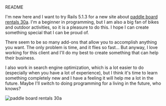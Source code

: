 README

I'm new here and I want to try Rails 5.1.3 for a new site about [paddle board rentals 30a](http://www.greenebikes.com). I'm a beginner in programming, but I am also a big fan of bikes and outdoor activities, so it is a pleasure to do this. I hope I can create something special that I can be proud of. 

There seem to be so many add-ons that allow you to accomplish anything you want. The only problem is time, and it flies so fast... But anyway, I love working for this client and I'll do my best to create something that can help their business.

I also work in search engine optimization, which is a lot easier to do (especially when you have a lot of experience), but I think it's time to learn something completely new and I have a feeling it will help me a lot in the future. Maybe I'll switch to doing programming for a living in the future, who knows?

![paddle board rentals 30a](https://s3-media3.fl.yelpcdn.com/bphoto/slHsaQ6jCw5yv7_wRnNpnQ/348s.jpg)
